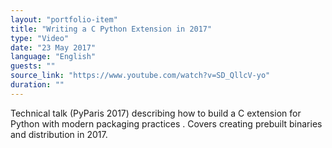 ```yaml
---
layout: "portfolio-item"
title: "Writing a C Python Extension in 2017"
type: "Video"
date: "23 May 2017"
language: "English"
guests: ""
source_link: "https://www.youtube.com/watch?v=SD_QllcV-yo"
duration: ""
---
```


Technical talk (PyParis 2017) describing how to build a C extension for Python with modern packaging practices . Covers creating prebuilt binaries and distribution in 2017.
